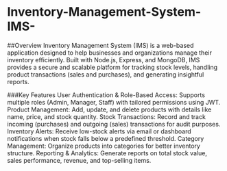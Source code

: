 # Inventory-Management-System-IMS-


##Overview
Inventory Management System (IMS) is a web-based application designed to help businesses and organizations manage their inventory efficiently. Built with Node.js, Express, and MongoDB, IMS provides a secure and scalable platform for tracking stock levels, handling product transactions (sales and purchases), and generating insightful reports.

###Key Features
User Authentication & Role-Based Access: Supports multiple roles (Admin, Manager, Staff) with tailored permissions using JWT.
Product Management: Add, update, and delete products with details like name, price, and stock quantity.
Stock Transactions: Record and track incoming (purchases) and outgoing (sales) transactions for audit purposes.
Inventory Alerts: Receive low-stock alerts via email or dashboard notifications when stock falls below a predefined threshold.
Category Management: Organize products into categories for better inventory structure.
Reporting & Analytics: Generate reports on total stock value, sales performance, revenue, and top-selling items.
